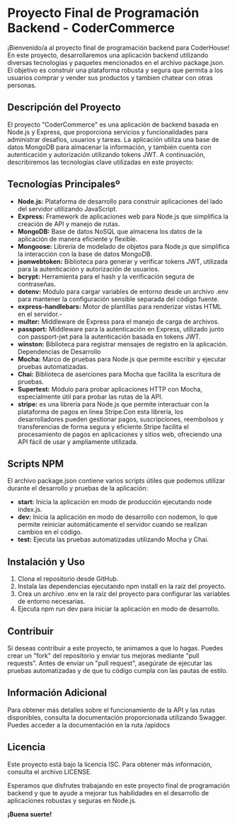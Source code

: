 # Proyecto Final de Programación Backend - CoderCommerce
¡Bienvenido/a al proyecto final de programación backend para CoderHouse! En este proyecto, desarrollaremos una aplicación backend utilizando diversas tecnologías y paquetes mencionados en el archivo package.json. El objetivo es construir una plataforma robusta y segura que permita a los usuarios comprar y vender sus productos y tambien chatear con otras personas.

## Descripción del Proyecto
El proyecto "CoderCommerce" es una aplicación de backend basada en Node.js y Express, que proporciona servicios y funcionalidades para administrar desafíos, usuarios y tareas. La aplicación utiliza una base de datos MongoDB para almacenar la información, y también cuenta con autenticación y autorización utilizando tokens JWT. A continuación, describiremos las tecnologías clave utilizadas en este proyecto:

## Tecnologías Principalesº
- **Node.js:** Plataforma de desarrollo para construir aplicaciones del lado del servidor utilizando JavaScript.
- **Express:** Framework de aplicaciones web para Node.js que simplifica la creación de API y manejo de rutas.
- **MongoDB:** Base de datos NoSQL que almacena los datos de la aplicación de manera eficiente y flexible.
- **Mongoose:** Librería de modelado de objetos para Node.js que simplifica la interacción con la base de datos MongoDB.
- **jsonwebtoken:** Biblioteca para generar y verificar tokens JWT, utilizada para la autenticación y autorización de usuarios.
- **bcrypt:** Herramienta para el hash y la verificación segura de contraseñas.
- **dotenv:** Módulo para cargar variables de entorno desde un archivo .env para mantener la configuración sensible separada del código fuente.
- **express-handlebars:** Motor de plantillas para renderizar vistas HTML en el servidor.- 
- **multer:** Middleware de Express para el manejo de carga de archivos.
- **passport:** Middleware para la autenticación en Express, utilizado junto con passport-jwt para la autenticación basada en tokens JWT.
- **winston:** Biblioteca para registrar mensajes de registro en la aplicación.
Dependencias de Desarrollo
- **Mocha:** Marco de pruebas para Node.js que permite escribir y ejecutar pruebas automatizadas.
- **Chai:** Biblioteca de aserciones para Mocha que facilita la escritura de pruebas.
- **Supertest:** Módulo para probar aplicaciones HTTP con Mocha, especialmente útil para probar las rutas de la API.
- **stripe:** es una librería para Node.js que permite interactuar con la plataforma de pagos en línea Stripe.Con esta librería, los desarrolladores pueden gestionar pagos, suscripciones, reembolsos y transferencias de forma segura y eficiente.Stripe facilita el procesamiento de pagos en aplicaciones y sitios web, ofreciendo una API fácil de usar y ampliamente utilizada.

## Scripts NPM

El archivo package.json contiene varios scripts útiles que podemos utilizar durante el desarrollo y pruebas de la aplicación:

- **start:** Inicia la aplicación en modo de producción ejecutando node index.js.
- **dev:** Inicia la aplicación en modo de desarrollo con nodemon, lo que permite reiniciar automáticamente el servidor cuando se realizan cambios en el código.
- **test:** Ejecuta las pruebas automatizadas utilizando Mocha y Chai.

## Instalación y Uso
1. Clona el repositorio desde GitHub.
1. Instala las dependencias ejecutando npm install en la raíz del proyecto.
1. Crea un archivo .env en la raíz del proyecto para configurar las variables de entorno necesarias.
1. Ejecuta npm run dev para iniciar la aplicación en modo de desarrollo.

## Contribuir
Si deseas contribuir a este proyecto, te animamos a que lo hagas. Puedes crear un "fork" del repositorio y enviar tus mejoras mediante "pull requests". Antes de enviar un "pull request", asegúrate de ejecutar las pruebas automatizadas y de que tu código cumpla con las pautas de estilo.

## Información Adicional
Para obtener más detalles sobre el funcionamiento de la API y las rutas disponibles, consulta la documentación proporcionada utilizando Swagger.  Puedes acceder a la documentación en la ruta /apidocs

## Licencia
Este proyecto está bajo la licencia ISC. Para obtener más información, consulta el archivo LICENSE.

Esperamos que disfrutes trabajando en este proyecto final de programación backend y que te ayude a mejorar tus habilidades en el desarrollo de aplicaciones robustas y seguras en Node.js.

**¡Buena suerte!**

